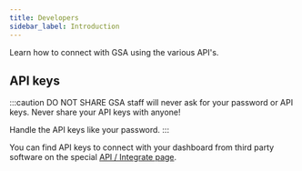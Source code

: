 ```yaml
---
title: Developers
sidebar_label: Introduction
---
```



Learn how to connect with GSA using the various API's.



## API keys

:::caution DO NOT SHARE
GSA staff will never ask for your password or API keys. Never share your API keys with anyone!

Handle the API keys like your password.
:::

You can find API keys to connect with your dashboard from third party software on the special [API / Integrate page](https://dash.gameserverapp.com/configure/api).
